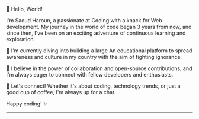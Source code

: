 👋 Hello, World! 

I'm Saoud Haroun, a passionate at Coding with a knack for Web development. My journey in the world of code began 3 years from now, and since then, I've been on an exciting adventure of continuous learning and exploration.

🌱 I'm currently diving into building a large An educational platform to spread awareness and culture in my country with the aim of fighting ignorance.

🌱 I believe in the power of collaboration and open-source contributions, and I'm always eager to connect with fellow developers and enthusiasts.

💬 Let's connect! Whether it's about coding, technology trends, or just a good cup of coffee, I'm always up for a chat.

Happy coding! ✨

---


